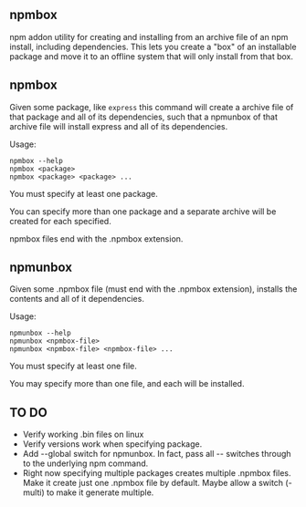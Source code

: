 npmbox
-------

npm addon utility for creating and installing from an archive file of an npm install, including dependencies.  This lets you create a "box" of an installable package and move it to an offline system that will only install from that box.

## npmbox

Given some package, like `express` this command will create a archive file of that package and all of its dependencies, such that a npmunbox of that archive file will install express and all of its dependencies. 

Usage:

	npmbox --help
	npmbox <package>
	npmbox <package> <package> ...

You must specify at least one package. 

You can specify more than one package and a separate archive will be created for each specified.

npmbox files end with the .npmbox extension.

## npmunbox

Given some .npmbox file (must end with the .npmbox extension), installs the contents and all of it dependencies.

Usage:

	npmunbox --help
	npmunbox <npmbox-file>
	npmunbox <npmbox-file> <npmbox-file> ...

You must specify at least one file.

You may specify more than one file, and each will be installed.

## TO DO

- Verify working .bin files on linux
- Verify versions work when specifying package.
- Add --global switch for npmunbox.  In fact, pass all -- switches through to the underlying npm command.
- Right now specifying multiple packages creates multiple .npmbox files.  Make it create just one .npmbox file by default.  Maybe allow a switch (-multi) to make it generate multiple.